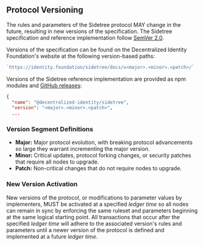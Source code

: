 ## Protocol Versioning

The rules and parameters of the Sidetree protocol MAY change in the future, resulting in new versions of the specification. The Sidetree specification and reference implementation follow [SemVer 2.0](https://semver.org/).

Versions of the specification can be found on the Decentralized Identity Foundation's website at the following version-based paths:

```js
`https://identity.foundation/sidetree/docs/v<major>.<minor>.<patch>/`
```

Versions of the Sidetree reference implementation are provided as npm modules and [GitHub releases](https://github.com/decentralized-identity/sidetree/releases):


```json
{
  "name": "@decentralized-identity/sidetree",
  "version": "<major>.<minor>.<patch>",
  ...
```

### Version Segment Definitions

- **Major:** Major protocol evolution, with breaking protocol advancements so large they warrant incrementing the major version.
- **Minor:** Critical updates, protocol forking changes, or security patches that require all nodes to upgrade.
- **Patch:** Non-critical changes that do not require nodes to upgrade.

### New Version Activation

New versions of the protocol, or modifications to parameter values by implementers, MUST be activated at a specified _ledger time_ so all nodes can remain in sync by enforcing the same ruleset and parameters beginning at the same logical starting point. All transactions that occur after the specified _ledger time_ will adhere to the associated version's rules and parameters until a newer version of the protocol is defined and implemented at a future _ledger time_.